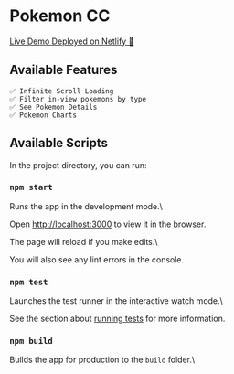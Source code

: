 # Pokemon CC

[Live Demo Deployed on Netlify 🚀](https://poke-cc.netlify.app/)

## Available Features

    ✅ Infinite Scroll Loading
    ✅ Filter in-view pokemons by type
    ✅ See Pokemon Details
    ✅ Pokemon Charts

## Available Scripts

In the project directory, you can run:

### `npm start`

Runs the app in the development mode.\

Open [http://localhost:3000](http://localhost:3000) to view it in the browser.

The page will reload if you make edits.\

You will also see any lint errors in the console.

### `npm test`

Launches the test runner in the interactive watch mode.\

See the section about [running tests](https://facebook.github.io/create-react-app/docs/running-tests) for more information.

### `npm build`

Builds the app for production to the `build` folder.\

